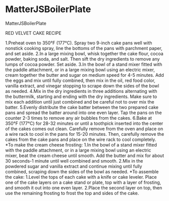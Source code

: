 # MatterJSBoilerPlate
MatterJSBoilerPlate

RED VELVET CAKE RECIPE

1.Preheat oven to 350°F (177°C). Spray two 9-inch cake pans well with nonstick cooking spray, line the bottoms of the pans with parchment paper, and set aside.
2.In a large mixing bowl, whisk together the cake flour, cocoa powder, baking soda, and salt. Then sift the dry ingredients to remove any lumps of cocoa powder. Set aside.
3.In the bowl of a stand mixer fitted with the paddle attachment, or in a large mixing bowl using an electric mixer, cream together the butter and sugar on medium speed for 4-5 minutes. Add the eggs and mix until fully combined, then mix in the oil, red food color, vanilla extract, and vinegar stopping to scrape down the sides of the bowl as needed.
4.Mix in the dry ingredients in three additions alternating with the buttermilk, starting and ending with the dry ingredients. Make sure to mix each addition until just combined and be careful not to over mix the batter.
5.Evenly distribute the cake batter between the two prepared cake pans and spread the batter around into one even layer. Tap the pans on the counter 2-3 times to remove any air bubbles from the cakes.
6.Bake at 350°F (177°C) for 28-32 minutes or until a toothpick inserted into the center of the cakes comes out clean. Carefully remove from the oven and place on a wire rack to cool in the pans for 15-20 minutes. Then, carefully remove the cakes from the cake pans and place on the wire rack to cool completely. 
*To make the cream cheese frosting:
1.In the bowl of a stand mixer fitted with the paddle attachment, or in a large mixing bowl using an electric mixer, beat the cream cheese until smooth. Add the butter and mix for about 30 seconds-1 minute until well combined and smooth. 
2.Mix in the powdered sugar and vanilla extract and continue mixing until fully combined, scraping down the sides of the bowl as needed.
*To assemble the cake:
1.Level the tops of each cake with a knife or cake leveler. Place one of the cake layers on a cake stand or plate, top with a layer of frosting, and smooth it out into one even layer. 
2.Place the second layer on top, then use the remaining frosting to frost the top and sides of the cake.

